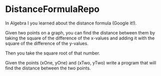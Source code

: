 # DistanceFormulaRepo

In Algebra I you learned about the distance formula (Google it!). 

Given two points on a graph, you can find the distance between them by taking the square of the difference of the x-values and adding it with the square of the difference of the y-values. 

Then you take the square root of that number. 

Given the points (xOne, yOne) and (xTwo, yTwo) write a program that will find the distance between the two points.
